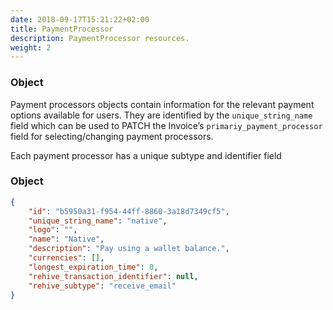 ```yaml
---
date: 2018-09-17T15:21:22+02:00
title: PaymentProcessor
description: PaymentProcessor resources.
weight: 2
---
```


### Object

Payment processors objects contain information for the relevant payment options available for users. They are identified by the `unique_string_name` field which can be used to PATCH the Invoice’s `primariy_payment_processor` field for selecting/changing payment processors.

Each payment processor has a unique subtype and identifier field

### Object

```json
{
    "id": "b5950a31-f954-44ff-8860-3a18d7349cf5",
    "unique_string_name": "native",
    "logo": "",
    "name": "Native",
    "description": "Pay using a wallet balance.",
    "currencies": [],
    "longest_expiration_time": 0,
    "rehive_transaction_identifier": null,
    "rehive_subtype": "receive_email"
}
```
